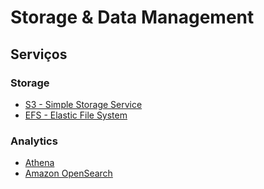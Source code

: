 # Storage & Data Management

## Serviços

### Storage

- [S3 - Simple Storage Service](./services/s3/README.md)
- [EFS - Elastic File System](./services/efs/README.md)

### Analytics

- [Athena](./services/athena/README.md)
- [Amazon OpenSearch](./services/amazon-opensearch/README.md)